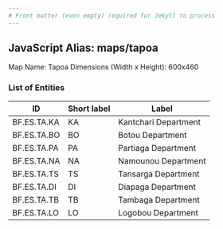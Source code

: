 ```yaml
---
# Front matter (even empty) required for Jekyll to process
---
```


## JavaScript Alias: maps/tapoa

Map Name: Tapoa
Dimensions (Width x Height): 600x460

### List of Entities

ID | Short label | Label
---|---|---|
BF.ES.TA.KA|KA|Kantchari Department
BF.ES.TA.BO|BO|Botou Department
BF.ES.TA.PA|PA|Partiaga Department
BF.ES.TA.NA|NA|Namounou Department
BF.ES.TA.TS|TS|Tansarga Department
BF.ES.TA.DI|DI|Diapaga Department
BF.ES.TA.TB|TB|Tambaga Department
BF.ES.TA.LO|LO|Logobou Department
